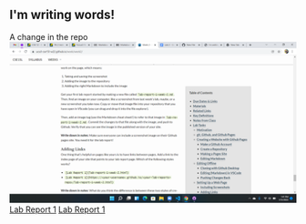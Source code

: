 I'm writing words!
---
A change in the repo
![Image](2022-01-13.png)
[Lab Report 1](lab-report-1-week-2.html)
[Lab Report 1](https://adutta4.github.io/cse15l-lab-reports/lab-report-1-week-2.html)